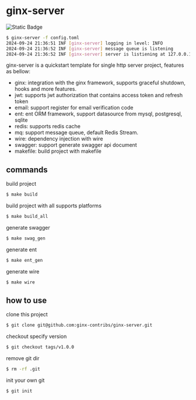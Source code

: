 # ginx-server

![Static Badge](https://img.shields.io/badge/go-1.23-blue)

```bash
$ ginx-server -f config.toml
2024-09-24 21:36:51 INF [ginx-server] logging in level: INFO
2024-09-24 21:36:52 INF [ginx-server] message queue is listening
2024-09-24 21:36:52 INF [ginx-server] server is listiening at 127.0.0.1:8080
```
ginx-server is a quickstart template for single http server project, features as bellow:

* ginx: integration with the ginx framework, supports graceful shutdown, hooks and more features.
* jwt: supports jwt authorization that contains access token and refresh token
* email: support register for email verification code
* ent: ent ORM framework, support datasource from mysql, postgresql, sqlite
* redis: supports redis cache
* mq: support message queue, default Redis Stream.
* wire: dependency injection with wire
* swagger: support generate swagger api document 
* makefile: build project with makefile


## commands

build project
```bash
$ make build
```
build project with all supports platforms
```bash
$ make build_all
```
generate swagger
```bash
$ make swag_gen
```
generate ent 
```bash
$ make ent_gen
```
generate wire
```bash
$ make wire
```

## how to use

clone this project
```bash
$ git clone git@github.com:ginx-contribs/ginx-server.git
```
checkout specify version
```bash
$ git checkout tags/v1.0.0
```
remove git dir
```bash
$ rm -rf .git
```
init your own git
```bash
$ git init
```